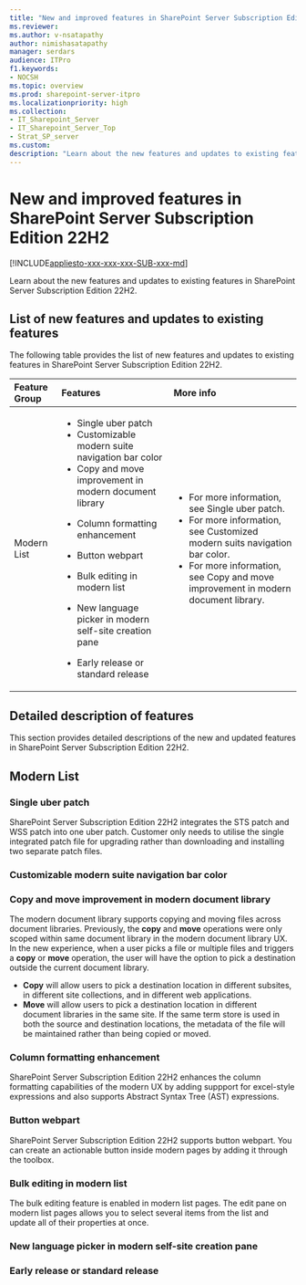 ```yaml
---
title: "New and improved features in SharePoint Server Subscription Edition 22H2"
ms.reviewer: 
ms.author: v-nsatapathy
author: nimishasatapathy
manager: serdars
audience: ITPro
f1.keywords:
- NOCSH
ms.topic: overview
ms.prod: sharepoint-server-itpro
ms.localizationpriority: high
ms.collection:
- IT_Sharepoint_Server
- IT_Sharepoint_Server_Top
- Strat_SP_server
ms.custom: 
description: "Learn about the new features and updates to existing features in SharePoint Server Subscription Edition 22H2."
---
```


# New and improved features in SharePoint Server Subscription Edition 22H2

[!INCLUDE[appliesto-xxx-xxx-xxx-SUB-xxx-md](../includes/appliesto-xxx-xxx-xxx-SUB-xxx-md.md)]

Learn about the new features and updates to existing features in SharePoint Server Subscription Edition 22H2.

## List of new features and updates to existing features

The following table provides the list of new features and updates to existing features in SharePoint Server Subscription Edition 22H2.

| **Feature Group** |  **Features** |  **More info** |
|:-----|:-----|:-----|
|Modern List <br/> | <ul><li>Single uber patch</li><li>Customizable modern suite navigation bar color</li><li>Copy and move improvement in modern document library</li></ul><ul><li>Column formatting enhancement</li></ul><ul><li>Button webpart</li></ul><ul><li>Bulk editing in modern list</li></ul><ul><li>New language picker in modern self-site creation pane</li></ul><ul><li>Early release or standard release| <ul><li>For more information, see Single uber patch.</li><li>For more information, see Customized modern suits navigation bar color.</li><li>For more information, see Copy and move improvement in modern document library.</li></ul> | 


## Detailed description of features

This section provides detailed descriptions of the new and updated features in SharePoint Server Subscription Edition 22H2.

## Modern List

<a name="OIDCa"> </a>
### Single uber patch

SharePoint Server Subscription Edition 22H2 integrates the STS patch and WSS patch into one uber patch. Customer only needs to utilise the single integrated patch file for upgrading rather than downloading and installing two separate patch files.

<a name="people"> </a>
### Customizable modern suite navigation bar color


<a name="IIW"> </a>
### Copy and move improvement in modern document library

The modern document library supports copying and moving files across document libraries. Previously, the **copy** and **move** operations were only scoped within same document library in the modern document library UX. In the new experience, when a user picks a file or multiple files and triggers a **copy** or **move** operation, the user will have the option to pick a destination outside the current document library. 
- **Copy** will allow users to pick a destination location in different subsites, in different site collections, and in different web applications. 
- **Move** will allow users to pick a destination location in different document libraries in the same site.
If the same term store is used in both the source and destination locations, the metadata of the file will be maintained rather than being copied or moved.

<a name="server"> </a>
### Column formatting enhancement

SharePoint Server Subscription Edition 22H2 enhances the column formatting capabilities of the modern UX by adding suppport for excel-style expressions and also supports Abstract Syntax Tree (AST) expressions.    

<a name="core"> </a>
### Button webpart

SharePoint Server Subscription Edition 22H2 supports button webpart. You can create an actionable button inside modern pages by adding it through the toolbox. 

<a name="upgrade"> </a>
### Bulk editing in modern list

The bulk editing feature is enabled in modern list pages. The edit pane on modern list pages allows you to select several items from the list and update all of their properties at once.

<a name="cache"> </a>
### New language picker in modern self-site creation pane



<a name="cenadmin"> </a>
### Early release or standard release

